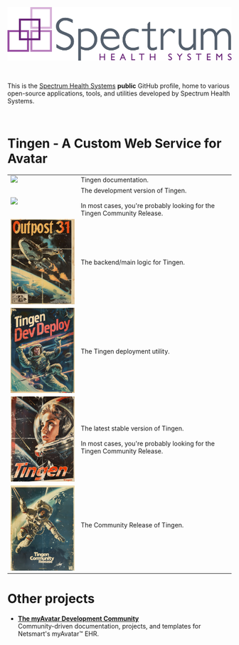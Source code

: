 <!-- u240912 -->

<div align="center">

![Logo](https://github.com/spectrum-health-systems/.github/blob/main/Profile/Resources/SHS_4C_logo.png)

<br>

</div>

This is the [Spectrum Health Systems](https://www.spectrumhealthsystems.org/) **public** GitHub profile, home to various open-source applications, tools, and utilities developed by Spectrum Health Systems.

<br/>

# Tingen - A Custom Web Service for Avatar

<div align="center">
    <table>
        <tr>
            <td>
                <a HREF="https://github.com/spectrum-health-systems/Tingen-Documentation"><img src="https://github.com/spectrum-health-systems/TingenDocumentation/blob/main/.github/Images/Logos/TingenDocumentation-232x308.png"></a>
            </td>
            <td>
                Tingen documentation.<br>
            </td>
        </tr>
        <tr>
            <td>
                <a HREF="https://github.com/spectrum-health-systems/Tingen_development"><img src="https://github.com/spectrum-health-systems/Tingen_development/blob/main/.github/images/logos/TingenDevelopment_README.png"></a>
            </td>
            <td>
                The development version of Tingen.<br>
                <br>
                In most cases, you're probably looking for the Tingen Community Release.
                <br>       
            </td>
        </tr>
        <tr>
            <td>
                <a HREF="https://github.com/spectrum-health-systems/Outpost31"><img src="https://github.com/spectrum-health-systems/Outpost31/blob/main/.github/images/logos/Outpost31_README.png"></a>
            </td>
            <td>
                The backend/main logic for Tingen.
            </td>
        </tr>
        <tr>
            <td>
                <a HREF="https://github.com/spectrum-health-systems/Tingen-DevDeploy"><img src="https://github.com/spectrum-health-systems/Tingen-DevDeploy/blob/main/.github/images/logos/TingenDevDeploy_README.png"></a>
            </td>
            <td>
                The Tingen deployment utility.
            </td>
        </tr>
        <tr>
            <td>
                <a HREF="https://github.com/spectrum-health-systems/Tingen"><img src="https://github.com/spectrum-health-systems/Tingen/blob/main/.github/images/logos/Tingen_README.png"></a>
            </td>
            <td>
                The latest stable version of Tingen.<br>
                <br>
                In most cases, you're probably looking for the Tingen Community Release.
                <br>       
            </td>
        </tr>
        <tr>
            <td>
                <a HREF="https://github.com/spectrum-health-systems/Tingen-CommunityRelease"><img src="https://github.com/spectrum-health-systems/Tingen-CommunityRelease/blob/main/.github/images/logos/TingenCommunityRelease_README.png"></a>
            </td>
            <td>
                The Community Release of Tingen.<br>
                <br>       
            </td>
        </tr>
    </table>
</div>


<!-- 

<div align="center">
    <table>
        <tr>
            <td>
                <a HREF="https://github.com/spectrum-health-systems/Tingen"><img src="https://github.com/spectrum-health-systems/Tingen/blob/main/.github/images/logos/Tingen_README.png"></a>
            </td>
            <td>
                <a HREF="https://github.com/spectrum-health-systems/Tingen_development"><img src="https://github.com/spectrum-health-systems/Tingen_development/blob/main/.github/images/logos/TingenDevelopment_README.png"></a>
            </td>
            <td>
                <a HREF="https://github.com/spectrum-health-systems/TingenDocumentation"><img src="https://github.com/spectrum-health-systems/TingenDocumentation/blob/main/.github/Images/Logos/TingenDocumentation-232x308.png"></a>
            </td>
            <td>
                <a HREF="https://github.com/spectrum-health-systems/TingenDevDeploy"><img src="https://github.com/spectrum-health-systems/TingenDevDeploy/blob/main/.github/images/logos/TingenDevDeploy_README.png"></a>
            </td>
                        <td>
                <a HREF="https://github.com/spectrum-health-systems/Outpost31"><img src="https://github.com/spectrum-health-systems/Outpost31/blob/main/.github/images/logos/Outpost31_README.png"></a>
            </td>
        </tr>
    </table>
</div>

-->

# Other projects

* [**The myAvatar Development Community**](https://github.com/myAvatar-Development-Community)  
Community-driven documentation, projects, and templates for Netsmart's myAvatar™ EHR.
